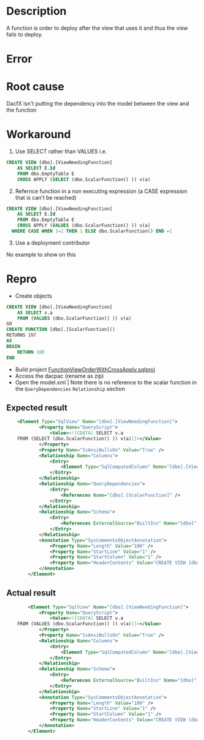 ﻿# Description

A function is order to deploy after the view that uses it and thus the view fails to deploy. 

# Error



# Root cause

DacfX isn't putting the dependency into the model between the view and the function

# Workaround

1. Use SELECT rather than VALUES i.e.

``` sql
CREATE VIEW [dbo].[ViewNeedingFunction]
	AS SELECT E.Id
	FROM dbo.EmptyTable E
	CROSS APPLY (SELECT (dbo.ScalarFunction() )) v(a)
```

2. Refernce function in a non executing expression (a CASE expression that is can't be reached)

``` sql
CREATE VIEW [dbo].[ViewNeedingFunction]
	AS SELECT E.Id
	FROM dbo.EmptyTable E
	CROSS APPLY (VALUES (dbo.ScalarFunction() )) v(a)
  WHERE CASE WHEN 1=1 THEN 1 ELSE dbo.ScalarFunction() END =1
```

3. Use a deployment contributor

No example to show on this

# Repro
* Create objects

``` sql
CREATE VIEW [dbo].[ViewNeedingFunction]
	AS SELECT v.a
	FROM (VALUES (dbo.ScalarFunction() )) v(a)
GO
CREATE FUNCTION [dbo].[ScalarFunction]()
RETURNS INT
AS
BEGIN
	RETURN 100
END

```
* Build project [FunctionViewOrderWithCrossApply.sqlproj](./FunctionViewOrderWithCrossApply/FunctionViewOrderWithCrossApply.sqlproj)
* Access the dacpac (rename as zip)
* Open the model.xml
| Note there is no reference to the scalar function in the `QueryDependencies` `Relationship` section

## Expected result
``` xml
    <Element Type="SqlView" Name="[dbo].[ViewNeedingFunction]">
			<Property Name="QueryScript">
				<Value><![CDATA[ SELECT v.a
	FROM (SELECT (dbo.ScalarFunction() )) v(a)]]></Value>
			</Property>
			<Property Name="IsAnsiNullsOn" Value="True" />
			<Relationship Name="Columns">
				<Entry>
					<Element Type="SqlComputedColumn" Name="[dbo].[ViewNeedingFunction].[a]" />
				</Entry>
			</Relationship>
			<Relationship Name="QueryDependencies">
				<Entry>
					<References Name="[dbo].[ScalarFunction]" />
				</Entry>
			</Relationship>
			<Relationship Name="Schema">
				<Entry>
					<References ExternalSource="BuiltIns" Name="[dbo]" />
				</Entry>
			</Relationship>
			<Annotation Type="SysCommentsObjectAnnotation">
				<Property Name="Length" Value="100" />
				<Property Name="StartLine" Value="1" />
				<Property Name="StartColumn" Value="1" />
				<Property Name="HeaderContents" Value="CREATE VIEW [dbo].[ViewNeedingFunction]&#xD;&#xA;&#x9;AS" />
			</Annotation>
		</Element>
```

## Actual result

``` xml
		<Element Type="SqlView" Name="[dbo].[ViewNeedingFunction]">
			<Property Name="QueryScript">
				<Value><![CDATA[ SELECT v.a
	FROM (VALUES (dbo.ScalarFunction() )) v(a)]]></Value>
			</Property>
			<Property Name="IsAnsiNullsOn" Value="True" />
			<Relationship Name="Columns">
				<Entry>
					<Element Type="SqlComputedColumn" Name="[dbo].[ViewNeedingFunction].[a]" />
				</Entry>
			</Relationship>
			<Relationship Name="Schema">
				<Entry>
					<References ExternalSource="BuiltIns" Name="[dbo]" />
				</Entry>
			</Relationship>
			<Annotation Type="SysCommentsObjectAnnotation">
				<Property Name="Length" Value="100" />
				<Property Name="StartLine" Value="1" />
				<Property Name="StartColumn" Value="1" />
				<Property Name="HeaderContents" Value="CREATE VIEW [dbo].[ViewNeedingFunction]&#xD;&#xA;&#x9;AS" />
			</Annotation>
		</Element>
```
